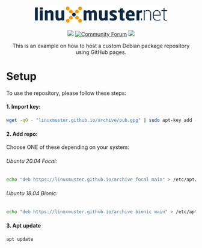 <p align="center">
   <img src="https://raw.githubusercontent.com/linuxmuster/archive/master/.github/media/lmn-logo.svg" alt="LMN logo" width="70%" />
</p>

<p align="center">
  <a href="https://github.com/linuxmuster/archive/actions/workflows/build-and-deploy.yml"><img src="https://github.com/linuxmuster/archive/actions/workflows/build-and-deploy.yml/badge.svg" /></a>
  <a href="https://ask.linuxmuster.net"><img src="https://img.shields.io/discourse/users?logo=discourse&logoColor=white&server=https%3A%2F%2Fask.linuxmuster.net" alt="Community Forum"/></a>
  <a href="https://www.gnu.org/licenses/agpl-3.0" ><img src="https://img.shields.io/badge/License-AGPL%20v3-blue.svg" /></a>
</p>

<p align="center">
This is an example on how to host a custom Debian package repository using GitHub pages.
</p>

# Setup
To use the repository, please follow these steps:
#### 1. Import key:
```bash
wget -qO - "linuxmuster.github.io/archive/pub.gpg" | sudo apt-key add -
```
#### 2. Add repo:
Choose ONE of these depending on your system:
###### Ubuntu 20.04 Focal:
```bash
echo "deb https://linuxmuster.github.io/archive focal main" > /etc/apt/sources.list.d/github-pages-dep-repo.list
```

###### Ubuntu 18.04 Bionic:
```bash
echo "deb https://linuxmuster.github.io/archive bionic main" > /etc/apt/sources.list.d/github-pages-dep-repo.list
```
#### 3. Apt update
```bash
apt update
```
